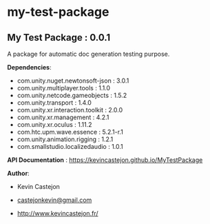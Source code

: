 # my-test-package

## My Test Package : 0.0.1

A package for automatic doc generation testing purpose.

**Dependencies**:
- com.unity.nuget.newtonsoft-json : 3.0.1
- com.unity.multiplayer.tools : 1.1.0
- com.unity.netcode.gameobjects : 1.5.2
- com.unity.transport : 1.4.0
- com.unity.xr.interaction.toolkit : 2.0.0
- com.unity.xr.management : 4.2.1
- com.unity.xr.oculus : 1.11.2
- com.htc.upm.wave.essence : 5.2.1-r.1
- com.unity.animation.rigging : 1.2.1
- com.smallstudio.localizedaudio : 1.0.1


**API Documentation** :  https://kevincastejon.github.io/MyTestPackage 

**Author**:

- Kevin Castejon

- castejonkevin@gmail.com

- http://www.kevincastejon.fr/